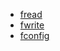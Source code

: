 * [fread](https://github.com/uonick/fatfree-snippets/blob/master/fatfree-read.sublime-snippet#L6)
* [fwrite](https://github.com/uonick/fatfree-snippets/blob/master/fatfree-write.sublime-snippet#L6)
* [fconfig](https://github.com/uonick/fatfree-snippets/blob/master/fatfree-config.sublime-snippet#L6)
